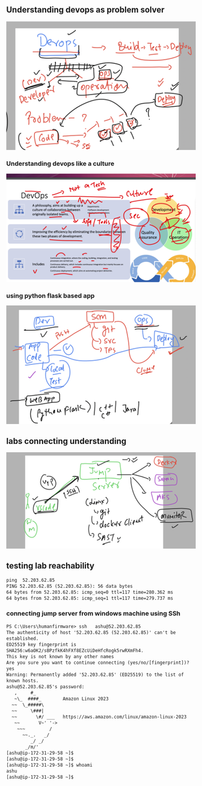 ## Understanding devops as problem solver 

<img src="dev1.png">

### Understanding devops like a culture 

<img src="dev2.png">

### using python flask based app 

<img src="dev3.png">

## labs connecting understanding 

<img src="labs1.png">


## testing lab reachability 

```
ping  52.203.62.85
PING 52.203.62.85 (52.203.62.85): 56 data bytes
64 bytes from 52.203.62.85: icmp_seq=0 ttl=117 time=280.362 ms
64 bytes from 52.203.62.85: icmp_seq=1 ttl=117 time=279.737 ms
```

### connecting jump server from windows machine using SSh 

```
PS C:\Users\humanfirmware> ssh   ashu@52.203.62.85
The authenticity of host '52.203.62.85 (52.203.62.85)' can't be established.
ED25519 key fingerprint is SHA256:w6aOK2/sBPzfkK4hFXf8EZcUiDeHfcRogk5rwRXmFh4.
This key is not known by any other names
Are you sure you want to continue connecting (yes/no/[fingerprint])? yes
Warning: Permanently added '52.203.62.85' (ED25519) to the list of known hosts.
ashu@52.203.62.85's password:
   ,     #_
   ~\_  ####_        Amazon Linux 2023
  ~~  \_#####\
  ~~     \###|
  ~~       \#/ ___   https://aws.amazon.com/linux/amazon-linux-2023
   ~~       V~' '->
    ~~~         /
      ~~._.   _/
         _/ _/
       _/m/'
[ashu@ip-172-31-29-58 ~]$
[ashu@ip-172-31-29-58 ~]$
[ashu@ip-172-31-29-58 ~]$ whoami
ashu
[ashu@ip-172-31-29-58 ~]$

```

